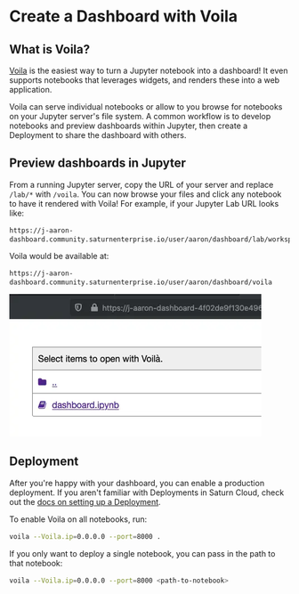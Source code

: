 # Create a Dashboard with Voila

## What is Voila?
<a href="https://voila-gallery.org/" target='_blank' rel='noopener'>Voila</a> is the easiest way to turn a Jupyter notebook into a dashboard! It even supports notebooks that leverages widgets, and renders these into a web application.

Voila can serve individual notebooks or allow to you browse for notebooks on your Jupyter server's file system. A common workflow is to develop notebooks and preview dashboards within Jupyter, then create a Deployment to share the dashboard with others.

## Preview dashboards in Jupyter

From a running Jupyter server, copy the URL of your server and replace `/lab/*` with `/voila`. You can now browse your files and click any notebook to have it rendered with Voila! For example, if your Jupyter Lab URL looks like:

```
https://j-aaron-dashboard.community.saturnenterprise.io/user/aaron/dashboard/lab/workspaces/dashboard
```

Voila would be available at:

```
https://j-aaron-dashboard.community.saturnenterprise.io/user/aaron/dashboard/voila
```

<img src="/images/docs/voila-list.webp" alt="Voila file list" class="doc-image">

## Deployment

After you're happy with your dashboard, you can enable a production deployment. If you aren't familiar with Deployments in Saturn Cloud, check out the [docs on setting up a Deployment](/docs).

To enable Voila on all notebooks, run:

```bash
voila --Voila.ip=0.0.0.0 --port=8000 .
```

If you only want to deploy a single notebook, you can pass in the path to that notebook:

```bash
voila --Voila.ip=0.0.0.0 --port=8000 <path-to-notebook>
```
